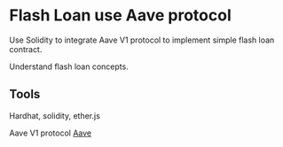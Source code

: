 # Flash Loan use Aave protocol 

Use Solidity to integrate Aave V1 protocol to implement simple flash loan contract.

Understand flash loan concepts.
## Tools

Hardhat, solidity, ether.js

Aave V1 protocol
[Aave](https://gist.github.com/akp111/e254b2b5b98aa5a79f3f8dc501dfaedb#file-ilendingpool-sol)

